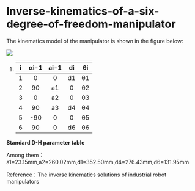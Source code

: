 # Inverse-kinematics-of-a-six-degree-of-freedom-manipulator

The kinematics model of the manipulator is shown in the figure below:

![](D:\桌面文件\图片存储\机械臂运动学模型.png)

1. |  i   | αi-1 | ai-1 |  di  |  θi  |
   | :--: | :--: | :--: | :--: | :--: |
   |  1   |  0   |  0   |  d1  |  θ1  |
   |  2   |  90  |  a1  |  0   |  θ2  |
   |  3   |  0   |  a2  |  0   |  θ3  |
   |  4   |  90  |  a3  |  d4  |  θ4  |
   |  5   | -90  |  0   |  0   |  θ5  |
   |  6   |  90  |  0   |  d6  |  θ6  |

**Standard D-H parameter table**

Among them：a1=23.15mm,a2=260.02mm,d1=352.50mm,d4=276.43mm,d6=131.95mm


Reference：The inverse kinematics solutions of industrial robot manipulators



 
 
  
  
  
  
  
  
  
  
  
  
  
  
 
 
 

 

 
 
  
  
  
  
  
  
  
  
  
  
  
  
 
 
 

 

